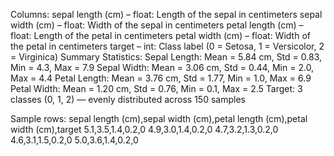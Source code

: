 Columns:
    sepal length (cm) – float: Length of the sepal in centimeters
    sepal width (cm) – float: Width of the sepal in centimeters
    petal length (cm) – float: Length of the petal in centimeters
    petal width (cm) – float: Width of the petal in centimeters
    target – int: Class label (0 = Setosa, 1 = Versicolor, 2 = Virginica)
Summary Statistics:
    Sepal Length: Mean = 5.84 cm, Std = 0.83, Min = 4.3, Max = 7.9
    Sepal Width: Mean = 3.06 cm, Std = 0.44, Min = 2.0, Max = 4.4
    Petal Length: Mean = 3.76 cm, Std = 1.77, Min = 1.0, Max = 6.9
    Petal Width: Mean = 1.20 cm, Std = 0.76, Min = 0.1, Max = 2.5
    Target: 3 classes (0, 1, 2) — evenly distributed across 150 samples

Sample rows:
    sepal length (cm),sepal width (cm),petal length (cm),petal width (cm),target
    5.1,3.5,1.4,0.2,0
    4.9,3.0,1.4,0.2,0
    4.7,3.2,1.3,0.2,0
    4.6,3.1,1.5,0.2,0
    5.0,3.6,1.4,0.2,0
